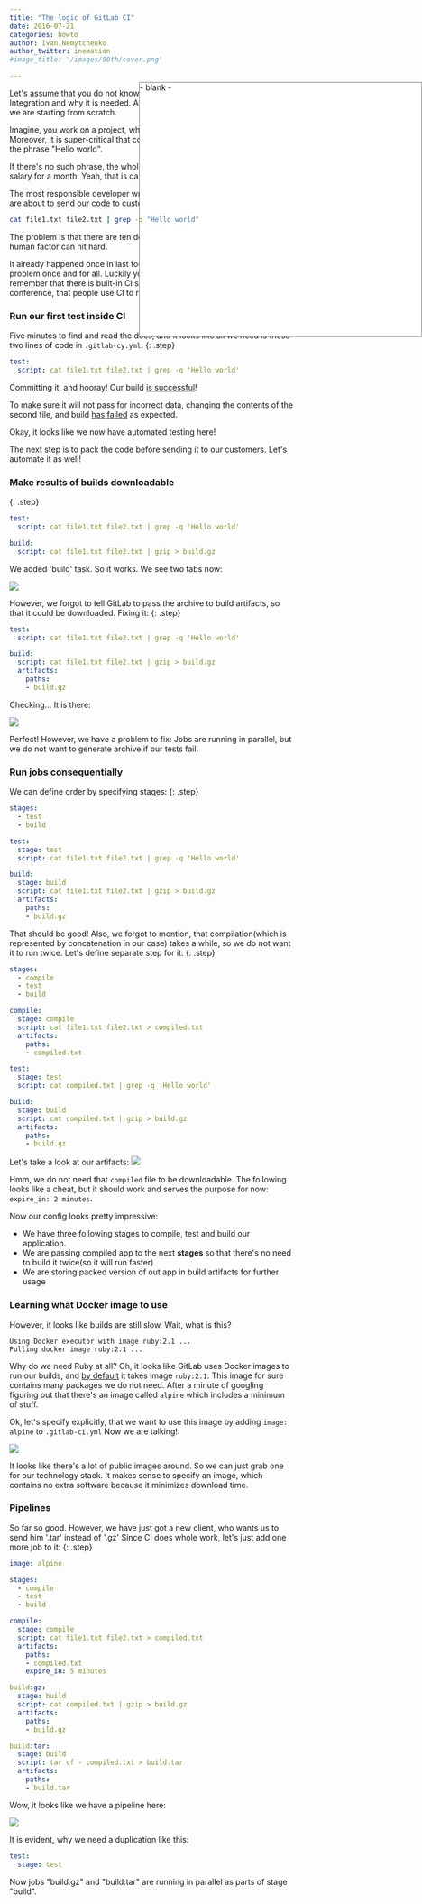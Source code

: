 ```yaml
---
title: "The logic of GitLab CI"
date: 2016-07-21
categories: howto
author: Ivan Nemytchenko
author_twitter: inemation
#image_title: '/images/50th/cover.png'

---
```


<div id="aside" style="width:500px; height:450px; position:fixed; right:0px; top: 200px; border: 1px solid grey; background: white">
  - blank -
</div>

Let's assume that you do not know anything about what is Continuous Integration and why it is needed. Alternatively, you just forgot it. Anyhow, we are starting from scratch.

Imagine, you work on a project, where all the code consists of two text files. Moreover, it is super-critical that concatenation of these two files contains the phrase "Hello world".

If there's no such phrase, the whole development team stays without a salary for a month. Yeah, that is damn serious!

The most responsible developer wrote a small script to run every time we are about to send our code to customers.
Code is pretty sophisticated:

```bash
cat file1.txt file2.txt | grep -q "Hello world"
```

The problem is that there are ten developers in the team, and, you know, human factor can hit hard.

It already happened once in last four month, so you decided to solve the problem once and for all. Luckily your code is already on GitLab, and you remember that there is built-in CI system. Moreover, you have heard at a conference, that people use CI to run tests...


### Run our first test inside CI

Five minutes to find and read the docs, and it looks like all we need is these two lines of code in `.gitlab-cy.yml`:
{: .step}

```yaml
test:
  script: cat file1.txt file2.txt | grep -q 'Hello world'
```

Committing it, and hooray! Our build [is successful](https://gitlab.com/inem/ci/builds/2346110)!

To make sure it will not pass for incorrect data, changing the contents of the second file, and build [has failed](https://gitlab.com/inem/ci/builds/2346623) as expected.

Okay, it looks like we now have automated testing here!

The next step is to pack the code before sending it to our customers. Let's automate it as well!

### Make results of builds downloadable
{: .step}

```yaml
test:
  script: cat file1.txt file2.txt | grep -q 'Hello world'

build:
  script: cat file1.txt file2.txt | gzip > build.gz
```

We added 'build' task. So it works. We see two tabs now:

![](2016-07-13-18-00-18.png)

However, we forgot to tell GitLab to pass the archive to build artifacts, so that it could be downloaded. Fixing it:
{: .step}

```yaml
test:
  script: cat file1.txt file2.txt | grep -q 'Hello world'

build:
  script: cat file1.txt file2.txt | gzip > build.gz
  artifacts:
    paths:
    - build.gz
```

Checking... It is there:

![](2016-07-13-18-07-14.png)

Perfect!
However, we have a problem to fix: Jobs are running in parallel, but we do not want to generate archive if our tests fail.

### Run jobs consequentially

We can define order by specifying stages:
{: .step}

```yaml
stages:
  - test
  - build

test:
  stage: test
  script: cat file1.txt file2.txt | grep -q 'Hello world'

build:
  stage: build
  script: cat file1.txt file2.txt | gzip > build.gz
  artifacts:
    paths:
    - build.gz

```

That should be good!
Also, we forgot to mention, that compilation(which is represented by concatenation in our case) takes a while, so we do not want it to run twice. Let's define separate step for it:
{: .step}

```yaml
stages:
  - compile
  - test
  - build

compile:
  stage: compile
  script: cat file1.txt file2.txt > compiled.txt
  artifacts:
    paths:
    - compiled.txt

test:
  stage: test
  script: cat compiled.txt | grep -q 'Hello world'

build:
  stage: build
  script: cat compiled.txt | gzip > build.gz
  artifacts:
    paths:
    - build.gz

```

Let's take a look at our artifacts:
![](2016-07-14-07-52-29.png)

Hmm, we do not need that `compiled` file to be downloadable. The following looks like a cheat, but it should work and serves the purpose for now: `expire_in: 2 minutes`.


Now our config looks pretty impressive:
- We have three following stages to compile, test and build our application.
- We are passing compiled app to the next **stages** so that there's no need to build it twice(so it will run faster)
- We are storing packed version of out app in build artifacts for further usage


### Learning what Docker image to use

However, it looks like builds are still slow. Wait, what is this?
```
Using Docker executor with image ruby:2.1 ...
Pulling docker image ruby:2.1 ...
```

Why do we need Ruby at all? Oh, it looks like GitLab uses Docker images to run our builds, and [by default]((https://about.gitlab.com/gitlab-com/settings/)) it takes image `ruby:2.1`. This image for sure contains many packages we do not need. After a minute of googling figuring out that there's an image called `alpine` which includes a minimum of stuff.

Ok, let's specify explicitly, that we want to use this image by adding `image: alpine` to `.gitlab-ci.yml`
Now we are talking!:

![](2016-07-13-19-09-32.png)

It looks like there's a lot of public images around. So we can just grab one for our technology stack. It makes sense to specify an image, which contains no extra software because it minimizes download time.


### Pipelines

So far so good. However, we have just got a new client, who wants us to send him '.tar' instead of '.gz'
Since CI does whole work, let's just add one more job to it:
{: .step}

```yaml
image: alpine

stages:
  - compile
  - test
  - build

compile:
  stage: compile
  script: cat file1.txt file2.txt > compiled.txt
  artifacts:
    paths:
    - compiled.txt
    expire_in: 5 minutes

build:gz:
  stage: build
  script: cat compiled.txt | gzip > build.gz
  artifacts:
    paths:
    - build.gz

build:tar:
  stage: build
  script: tar cf - compiled.txt > build.tar
  artifacts:
    paths:
    - build.tar
```

Wow, it looks like we have a pipeline here:

![](draw-a-pictue-of-pipeline.png)

It is evident, why we need a duplication like this:
```yaml
test:
  stage: test
```
Now jobs "build:gz" and "build:tar" are running in parallel as parts of stage "build".

<!--### Deployment and Environments

TODO

(install rsync, use `only` or `except`, environments, not sure about `when`)

<script src="https://code.jquery.com/jquery-3.1.0.slim.min.js" integrity="sha256-cRpWjoSOw5KcyIOaZNo4i6fZ9tKPhYYb6i5T9RSVJG8=" crossorigin="anonymous"></script>
-->

<script type="text/javascript">
// $(document).ready(function() {
//   setTimeout(function (){

//     // 1. find the closest .step element
//     // 2. take closes "pre" block content and put it to aside
//     $.each($(".step"), function(i, step){
//       var anchor_offset = $(step).offset().top;
//       $(window).on('scroll', function() {
//         if ( $(window).scrollTop() > anchor_offset - 200) {
//           var code = $(step).next("pre").html();
//           $('#aside').html("<pre>" + code + "</pre>");
//         }
//       });
//     })
//   }, 1000);
// })
</script>